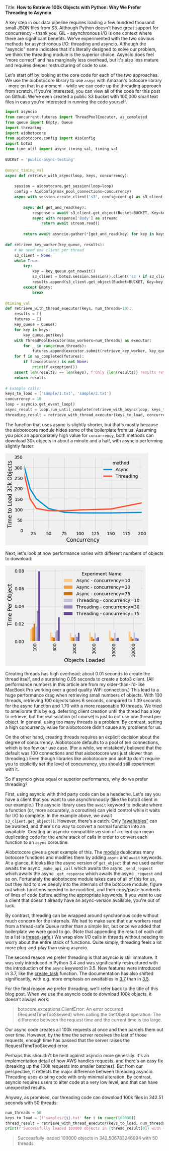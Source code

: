 Title: 
**How to Retrieve 100k Objects with Python: Why We Prefer Threading to Asyncio**

A key step in our data pipeline requires loading a few hundred thousand small JSON files from S3. Although Python doesn't have great support for concurrency - thank you, GIL - asynchronous I/O is one context where there are significant benefits. We've experimented with the two obvious methods for asynchronous I/O: threading and asyncio. Although the "asyncio" name indicates that it's literally designed to solve our problem, we think the threading module is the superior choice. Asyncio does feel "more correct" and has marginally less overhead, but it's also less mature and requires deeper restructuring of code to use.

Let's start off by looking at the core code for each of the two approaches. We use the aiobotocore library to use `asnyc` with Amazon's botocore library - more on that in a moment - while we can code up the threading approach from scratch. If you're interested, you can view all of the code for this post on Github. We've even created a public S3 bucket with 100,000 small text files in case you're interested in running the code yourself. 

```python
import asyncio
from concurrent.futures import ThreadPoolExecutor, as_completed
from queue import Empty, Queue
import threading
import aiobotocore
from aiobotocore.config import AioConfig
import boto3
from time_util import async_timing_val, timing_val

BUCKET = 'public-async-testing'

@async_timing_val
async def retrieve_with_async(loop, keys, concurrency):

    session = aiobotocore.get_session(loop=loop)
    config = AioConfig(max_pool_connections=concurrency)
    async with session.create_client('s3', config=config) as s3_client:

        async def get_and_read(key):
            response = await s3_client.get_object(Bucket=BUCKET, Key=key)
            async with response['Body'] as stream:
                return await stream.read()

        return await asyncio.gather(*[get_and_read(key) for key in keys])

def retrieve_key_worker(key_queue, results):
    # We need one client per thread
    s3_client = None
    while True:
        try:
            key = key_queue.get_nowait()
            s3_client = boto3.session.Session().client('s3') if s3_client is None else s3_client
            results.append(s3_client.get_object(Bucket=BUCKET, Key=key)['Body'].read())
        except Empty:
            break
            
@timing_val
def retrieve_with_thread_executor(keys, num_threads=10):
    results = []
    futures = []
    key_queue = Queue()
    for key in keys:
        key_queue.put(key)
    with ThreadPoolExecutor(max_workers=num_threads) as executor:
        for _ in range(num_threads):
            futures.append(executor.submit(retrieve_key_worker, key_queue, results))
    for f in as_completed(futures):
        if f.exception() is not None:
            print(f.exception())
    assert len(results) == len(keys), f'Only {len(results)} results returned.'
    return results

# Example calls:
keys_to_load = ['sample/1.txt', 'sample/2.txt']
concurrency = 10
loop = asyncio.get_event_loop()
async_result = loop.run_until_complete(retrieve_with_async(loop, keys_to_load, concurrency))
threading_result = retrieve_with_thread_executor(keys_to_load, concurrency)

```

The function that uses async is slightly shorter, but that's mostly because the aiobotocore module hides some of the boilerplate from us.  Assuming you pick an appropriately high value for `concurrency`, both methods can download 30k objects in about a minute and a half,
with asyncio performing slightly faster:

![Concurrency Chart](images/concurrency.png)

Next, let's look at how performance varies with different numbers of objects to download:

![Concurrency Chart](images/num_objects.png)

Creating threads has high overhead; about 0.01 seconds to create the thread itself, and a surprising 0.05 seconds to create a boto3 client. (All performance numbers in this article are from my older-than-I'd-like MacBook Pro working over a good quality WiFi connection.) This lead to a huge performance drag when retrieving small numbers of objects. With 100 threads, retrieving 100 objects takes 6 seconds, compared to 1.39 seconds for the async function and 1.70 with a more reasonable 10 threads. We tried to ameliorate this by e.g. deferring client creation until the thread has a key to retrieve, but the real solution (of course) is just to not use one thread per object. In general, using too many threads is a problem. By contrast, setting a high concurrency value for aiobotocore didn't cause any problems for us.

On the other hand, creating threads requires an explicit decision about the degree of concurrency. Aiobotocore defaults to a pool of ten connections, which is too few our use case. (For a while, we mistakenly believed that the default was 100 connections and that aiobotocore was just slower than threading.) Even though libraries like aiobotocore and aiohttp don't require you to explicitly set the level of concurrency, you should still experiment with it.

So if asyncio gives equal or superior performance, why do we prefer threading? 

First, using asyncio with third party code can be a headache. Let's say you have a client that you want to use asynchronously (like the boto3 client in our example.) The asyncio library uses the `await` keyword to indicate where a function (or, more accurately, a coroutine) can yield control while it waits for I/O to complete. In the example above, we await `s3_client.get_object()`. However, there's a catch. Only ["awaitables"](https://docs.python.org/3/glossary.html#term-awaitable) can be awaited, and there's no way to convert a normal function into an awaitable. Creating an asyncio-compatible version of a client can mean duplicating code for the *entire* stack of calls in order to convert each function to an `async` coroutine.

Aiobotocore gives a great example of this. The [module](https://github.com/aio-libs/aiobotocore/tree/master/aiobotocore) duplicates many botocore functions and modifies them by adding `async` and `await` keywords. At a glance, it looks like the async version of `get_object` that we used earlier awaits the async `_make_api_call` which awaits the async `_send_request` which awaits the async `_get_response` which awaits the async `_request` and so on. Fortunately the aiobotocore module takes care of all of this for us, but they had to dive deeply into the internals of the botocore module, figure out which functions needed to be modified, and then copy/paste hundreds of lines of code before adding the appropriate keywords. If you want to use a client that doesn't already have an async-version available, you're out of luck.

By contrast, threading can be wrapped around synchronous code without much concern for the internals. We had to make sure that our workers read from a thread-safe Queue rather than a simple list, but once we added that boilerplate we were good to go. (Note that appending the result of each call to a list is [thread-safe](https://docs.python.org/3/faq/library.html#what-kinds-of-global-value-mutation-are-thread-safe).) We wrap slow I/O calls in threads without needing to worry about the entire stack of functions. Quite simply, threading feels a lot more plug-and-play than using asyncio.

The second reason we prefer threading is that asyncio is still immature. It was only introduced in Python 3.4 and was significantly restructured with the introduction of the `async` keyword in 3.5. New features were introduced in 3.7, like the [create_task](https://docs.python.org/3/library/asyncio-task.html#asyncio.create_task) function. The documentation has also shifted significantly, with  e.g. more emphasis on awaitables in [3.7](https://docs.python.org/3.7/library/asyncio-task.html) than in [3.5](https://docs.python.org/3.5/library/asyncio-eventloop.html). 

For the final reason we prefer threading, we'll refer back to the title of this blog post. When we use the asyncio code to download 100k objects, it doesn't always work:

> botocore.exceptions.ClientError: An error occurred (RequestTimeTooSkewed) when calling the GetObject operation: The difference between the request time and the current time is too large.

Our async code creates all 100k requests at once and then parcels them out over time. However, by the time the server receives the last of those requests, enough time has passed that the server raises the RequestTimeTooSkewed error.

Perhaps this shouldn't be held against asyncio more generally. It's an implementation detail of how AWS handles requests, and there's an easy fix (breaking up the 100k requests into smaller batches). But from our perspective, it reflects the major difference between threading asyncio. Threading uses existing code with only minimal alteration. By contrast, asyncio requires users to alter code at a very low level, and that can have unexpected results.

Anyway, as promised, our threading code can download 100k files in 342.51 seconds with 50 threads:

```python
num_threads = 50
keys_to_load = [f'samples/{i}.txt' for i in range(100000)]
thread_result = retrieve_with_thread_executor(keys_to_load, num_threads)
print(f'Successfully loaded 100000 objects in {thread_result[0]} with {num_threads} threads')
```
> Successfully loaded 100000 objects in 342.506783246994 with 50 threads
